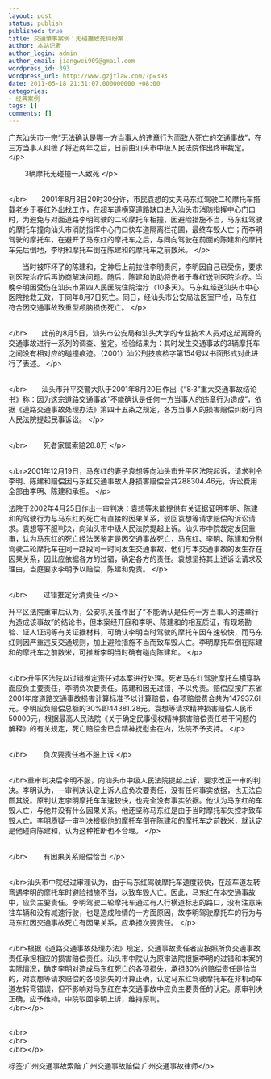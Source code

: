 ```yaml
---
layout: post
status: publish
published: true
title: 交通肇事案例：无碰撞致死纠纷案
author: 本站记者
author_login: admin
author_email: jiangwei909@gmail.com
wordpress_id: 393
wordpress_url: http://www.gzjtlaw.com/?p=393
date: 2011-05-18 21:31:07.000000000 +08:00
categories:
- 经典案例
tags: []
comments: []
---
```

<p> 广东汕头市一宗&ldquo;无法确认是哪一方当事人的违章行为而致人死亡的交通事故&rdquo;，在三方当事人纠缠了将近两年之后，日前由汕头市中级人民法院作出终审裁定。 <&#47;p><p>　　 3辆摩托无碰撞一人致死 <&#47;p><p><br><&#47;br>　　2001年8月3日20时30分许，市民袁想的丈夫马东红驾驶二轮摩托车搭载老乡于春红外出找工作，在超车道横穿道路缺口进入汕头市消防指挥中心门口时，为避免与对面道路李明驾驶的二轮摩托车相撞，因避险措施不当，马东红驾驶的摩托车撞向汕头市消防指挥中心门口快车道隔离栏花圃，最终车毁人亡；而李明驾驶的摩托车，在避开了马东红的摩托车之后，与同向驾驶在前面的陈建和的摩托车先后倒地，李明和摩托车倒在陈建和的摩托车之前数米。 <&#47;p><p>　　当时被吓坏了的陈建和，定神后上前拉住李明责问，李明因自己已受伤，要求到医院治疗后再协商解决问题。随后，陈建和协助将伤者于春红送到医院治疗。当晚李明因受伤在汕头市第四人民医院住院治疗（10多天）。马东红经送汕头市中心医院抢救无效，于同年8月7日死亡。同日，经汕头市公安局法医室尸检，马东红符合因交通事故致重型颅脑损伤死亡。 <&#47;p><p><br><&#47;br>　　此前的8月5日，汕头市公安局和汕头大学的专业技术人员对这起离奇的交通事故进行一系列的调查、鉴定。检验结果为：其时发生交通事故的3辆摩托车之间没有相对应的碰撞痕迹。（2001）汕公刑技痕检字第154号以书面形式对此进行了表述。 <&#47;p><p><br><&#47;br>　　汕头市升平交警大队于2001年8月20日作出《&ldquo;8&middot;3&rdquo;重大交通事故结论书》称：因为这宗道路交通事故&ldquo;不能确认是任何一方当事人的违章行为造成&rdquo;，依据《道路交通事故处理办法》第四十五条之规定，各方当事人的损害赔偿纠纷可向人民法院提起民事诉讼。 <&#47;p><p><br><&#47;br>　　 死者家属索赔28.8万 <&#47;p><p><br><&#47;br>2001年12月19日，马东红的妻子袁想等向汕头市升平区法院起诉，请求判令李明、陈建和赔偿因马东红交通事故人身损害赔偿合共288304.46元，诉讼费用全部由李明、陈建和承担。 <&#47;p><p>法院于2002年4月25日作出一审判决：袁想等未能提供有关证据证明李明、陈建和的驾驶行为与马东红的死亡有直接的因果关系，驳回袁想等请求赔偿的诉讼请求。袁想等不服判决，向汕头市中级人民法院提起上诉。汕头市中院裁定发回重审，认为马东红的死亡经法医鉴定是因交通事故死亡，马东红、李明、陈建和分别驾驶二轮摩托车在同一路段同一时间发生交通事故，他们与本交通事故的发生存在因果关系，因此应依据各方的过错，确定各方的责任。袁想坚持其上述诉讼请求及理由，当庭要求李明予以赔偿，陈建和免责。 <&#47;p><p><br><&#47;br>　　 过错推定分清责任 <&#47;p><p>升平区法院重审后认为，公安机关虽作出了&ldquo;不能确认是任何一方当事人的违章行为造成该事故&rdquo;的结论书，但本案经开庭和李明、陈建和的相互质证，有现场勘验、证人证词等有关证据材料，可确认李明当时驾驶的摩托车因车速较快，而马东红则因严重违反交通规则，加上避险措施不当而致车毁人亡。李明摩托车倒在陈建和的摩托车之前数米，可推断李明当时确有碰向陈建和。 <&#47;p><p><br><&#47;br>升平区法院以过错推定责任对本案进行处理。死者马东红驾驶摩托车横穿路面应负主要责任，李明负次要责任。陈建和因无过错，予以免责。赔偿应按广东省2001年度道路交通事故损害计算标准予以计算赔偿，各项赔偿费合共为147937.6l元。李明应负赔偿总额的30%即44381.28元。袁想等请求精神损害赔偿人民币50000元，根据最高人民法院《关于确定民事侵权精神损害赔偿责任若干问题的解释》的有关规定，死亡赔偿金已含精神抚慰金在内，法院不予支持。 <&#47;p><p><br><&#47;br>　　 负次要责任者不服上诉 <&#47;p><p><br><&#47;br>重审判决后李明不服，向汕头市中级人民法院提起上诉，要求改正一审的判决。李明认为，一审判决认定上诉人应负次要责任，没有任何事实依据，也无法自圆其说。原判认定李明摩托车车速较快，也完全没有事实依据。他认为马东红的车毁人亡，与他并没有什么因果关系。他还坚称马东红是由于当时摩托车失控才致车毁人亡。李明质疑一审判决根据他的摩托车倒在陈建和的摩托车之前数米，就认定是他碰向陈建和，认为这种推断也不合理。 <&#47;p><p><br><&#47;br>　　 有因果关系赔偿恰当 <&#47;p><p><br><&#47;br>汕头市中院经过审理认为，由于马东红驾驶摩托车速度较快，在超车道左转弯遇李明的摩托车时避险措施不当，以致车毁人亡。因此，马东红在本交通事故中，应负主要责任。李明驾驶二轮摩托车通过有人行横道标志的路口，没有注意来往车辆和没有减速行驶，也是造成险情的一方面原因，故李明驾驶摩托车的行为与马东红因交通事故死亡有因果关系，应承担次要责任。 <&#47;p><p><br><&#47;br>根据《道路交通事故处理办法》规定，交通事故责任者应按照所负交通事故责任承担相应的损害赔偿责任。汕头市中院认为原审法院根据李明的过错和本案的实际情况，确定李明对造成马东红死亡的各项损失，承担30%的赔偿责任是恰当的，对袁想等请求赔偿的各项损失的计算正确，认定马东红驾驶摩托车在非机动车道左转弯错误，但不影响对马东红在本交通事故中应负主要责任的认定。原审判决正确，应予维持。中院驳回李明上诉，维持原判。<br><&#47;br><&#47;p><p><br><&#47;br><br><&#47;br><br><&#47;br><&#47;p><br&#47;><p>标签:广州交通事故索赔 广州交通事故赔偿 广州交通事故律师<&#47;p>
